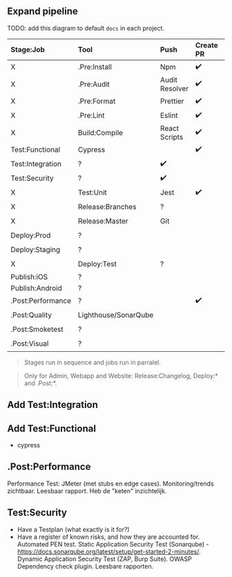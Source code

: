 ## Expand pipeline
TODO: add this diagram to default `docs` in each project.

| Stage:Job         | Tool          | Push | Create PR | Merge | Create RC | Release |
|:- |:- |:- |:- |:- |:- |:- |
X | .Pre:Install      | Npm           | :heavy_check_mark: | | | | |
X | .Pre:Audit        | Audit Resolver| :heavy_check_mark: | | | | |
X | .Pre:Format       | Prettier      | :heavy_check_mark: | | | | |
X | .Pre:Lint         | Eslint        | :heavy_check_mark: | | | | |
X | Build:Compile     | React Scripts | :heavy_check_mark: | | | | |
| Test:Functional   | Cypress       | | :heavy_check_mark: | | | |
| Test:Integration  | ?             | :heavy_check_mark: | | | | |
| Test:Security     | ?             | :heavy_check_mark: | | | | |
X | Test:Unit         | Jest          | :heavy_check_mark: | | | | |
X | Release:Branches | ?             | | | | :heavy_check_mark: | |
X | Release:Master       | Git           | | | | :heavy_check_mark: | |
| Deploy:Prod       | ?             | | | | | :heavy_check_mark: |
| Deploy:Staging       | ?             | | | :heavy_check_mark: | | |
X | Deploy:Test       | ?             | | | :heavy_check_mark: | | |
| Publish:iOS       | ?             | | | | | |
| Publish:Android   | ?             | | | | | |
| .Post:Performance | ?             | | :heavy_check_mark: | | | |
| .Post:Quality     | Lighthouse/SonarQube | | | :heavy_check_mark: | | |
| .Post:Smoketest   | ?             | | | :heavy_check_mark: | | |
| .Post:Visual      | ?             | | | :heavy_check_mark: | | |

> Stages run in sequence and jobs run in parralel.

> Only for Admin, Webapp and Website: Release:Changelog, Deploy:* and .Post:*.

## Add Test:Integration

## Add Test:Functional
- cypress

## .Post:Performance
Performance Test: JMeter (met stubs en edge cases).
Monitoring/trends zichtbaar.
Leesbaar rapport.
Heb de "keten" inzichtelijk.

## Test:Security
- Have a Testplan (what exactly is it for?)
- Have a register of known risks, and how they are accounted for.
Automated PEN test.
Static Application Security Test (Sonarqube) - https://docs.sonarqube.org/latest/setup/get-started-2-minutes/.
Dynamic Application Security Test (ZAP, Burp Suite).
OWASP Dependency check plugin.
Leesbare rapporten.
